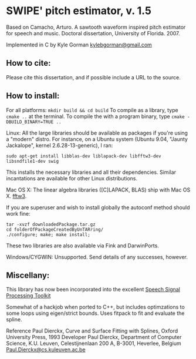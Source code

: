 SWIPE' pitch estimator, v. 1.5
==============================

Based on Camacho, Arturo. A sawtooth waveform inspired pitch estimator for
speech and music. Doctoral dissertation, University of Florida. 2007.

Implemented in C by Kyle Gorman <kylebgorman@gmail.com>

How to cite:
------------

Please cite this dissertation, and if possible include a URL to the source.

How to install:
---------------

For all platforms: `mkdir build && cd build` To compile as a library, type `cmake ..` at the terminal. To compile the with a program binary, type `cmake -DBUILD_BINARY=TRUE ..`

Linux: All the large libraries should be available as packages if you're using a "modern" distro. For instance, on a Ubuntu system (Ubuntu 9.04, "Jaunty Jackalope", kernel 2.6.28-13-generic), I ran:

    sudo apt-get install libblas-dev liblapack-dev libfftw3-dev libsndfile1-dev swig

This installs the necessary libraries and all their dependencies. Similar
incantations are available for other Linux distributions.

Mac OS X: The linear algebra libraries ([C]LAPACK, BLAS) ship with Mac OS X. [fftw3](http://www.fftw.org/).

If you are superuser and wish to install globally the autoconf method should work fine:

    tar -xvzf downloadedPackage.tar.gz
    cd folderOfPackageCreatedByUnTARring/
    ./configure; make; make install;

These two libraries are also available via Fink and DarwinPorts.

Windows/CYGWIN: Unsupported. Send details of any successes, however.

Miscellany:
-----------

This library has now been incorporated into the excellent [Speech Signal Processing Toolkit](http://sp-tk.sourceforge.net/)

Somewhat of a hackjob when ported to C++, but includes optimzations to some loops using eigen/strict bounds. Uses fitpack to fit and evaluate the spline.

Reference
Paul Dierckx, Curve and Surface Fitting with Splines, Oxford University Press, 1993
Developer
Paul Dierckx, Department of Computer Science, K.U. Leuven, Celestijnenlaan 200 A, B-3001, Heverlee, Belgium
Paul.Dierckx@cs.kuleuven.ac.be
